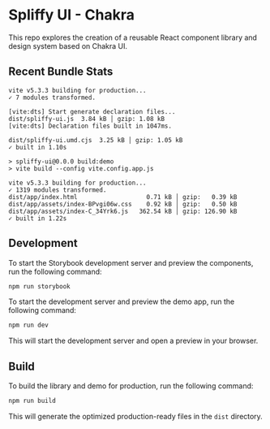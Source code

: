 # Spliffy UI - Chakra

This repo explores the creation of a reusable React component library and design system based on Chakra UI. 


## Recent Bundle Stats

```
vite v5.3.3 building for production...
✓ 7 modules transformed.

[vite:dts] Start generate declaration files...
dist/spliffy-ui.js  3.84 kB │ gzip: 1.08 kB
[vite:dts] Declaration files built in 1047ms.

dist/spliffy-ui.umd.cjs  3.25 kB │ gzip: 1.05 kB
✓ built in 1.10s

> spliffy-ui@0.0.0 build:demo
> vite build --config vite.config.app.js

vite v5.3.3 building for production...
✓ 1319 modules transformed.
dist/app/index.html                   0.71 kB │ gzip:   0.39 kB
dist/app/assets/index-BPvgi06w.css    0.92 kB │ gzip:   0.50 kB
dist/app/assets/index-C_34Yrk6.js   362.54 kB │ gzip: 126.90 kB
✓ built in 1.22s
```

## Development

To start the Storybook development server and preview the components, run the following command:

```sh
npm run storybook
```


To start the development server and preview the demo app, run the following command:

```sh
npm run dev
```


This will start the development server and open a preview in your browser.

## Build

To build the library and demo for production, run the following command:

```sh
npm run build
```

This will generate the optimized production-ready files in the `dist` directory.

